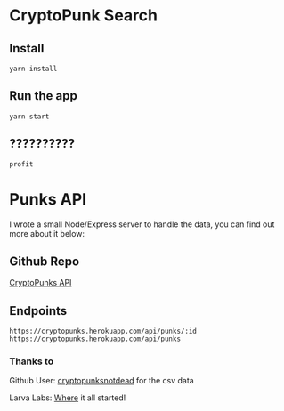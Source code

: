 # CryptoPunk Search

## Install

    yarn install

## Run the app

    yarn start

## ??????????

    profit

# Punks API

I wrote a small Node/Express server to handle the data, you can find out more about it below:

## Github Repo

[CryptoPunks API](https://github.com/gabrielhicks/cryptoPunksAPI)

## Endpoints

    https://cryptopunks.herokuapp.com/api/punks/:id
    https://cryptopunks.herokuapp.com/api/punks

### Thanks to

Github User: [cryptopunksnotdead](https://github.com/cryptopunksnotdead/punks) for the csv data

Larva Labs: [Where](https://www.larvalabs.com/cryptopunks) it all started!
